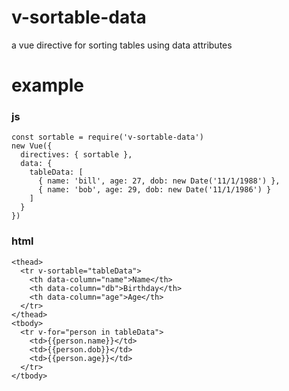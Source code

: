# v-sortable-data
a vue directive for sorting tables using data attributes


# example

### js
```script
const sortable = require('v-sortable-data')
new Vue({
  directives: { sortable },
  data: {
    tableData: [
      { name: 'bill', age: 27, dob: new Date('11/1/1988') },
      { name: 'bob', age: 29, dob: new Date('11/1/1986') }
    ]
  }
})
```
### html
```script
<thead>
  <tr v-sortable="tableData">
    <th data-column="name">Name</th>
    <th data-column="db">Birthday</th>
    <th data-column="age">Age</th>
  </tr>
</thead>
<tbody>
  <tr v-for="person in tableData">
    <td>{{person.name}}</td>
    <td>{{person.dob}}</td>
    <td>{{person.age}}</td>
  </tr>
</tbody>
```
